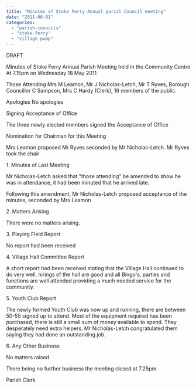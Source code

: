 ```yaml
---
title: "Minutes of Stoke Ferry Annual parish Council meeting"
date: "2011-06-01"
categories: 
  - "parish-councils"
  - "stoke-ferry"
  - "village-pump"
---
```


DRAFT

Minutes of Stoke Ferry Annual Parish Meeting held in the Community Centre At 7.15pm on Wednesday 18 May 2011

Those Attending Mrs M Leamon, Mr J Nicholas-Letch, Mr T Ryves, Borough Councillor C Sampson, Mrs C Hardy (Clerk), 16 members of the public.

Apologies No apologies

Signing Acceptance of Office

The three newly elected members signed the Acceptance of Office

Nomination for Chairman for this Meeting

Mrs Leamon proposed Mr Ryves seconded by Mr Nicholas-Letch. Mr Ryves took the chair

1\. Minutes of Last Meeting

Mr Nicholas-Letch asked that "those attending" be amended to show he was in attendance, it had been minuted that he arrived late.

Following this amendment, Mr Nicholas-Letch proposed acceptance of the minutes, seconded by Mrs Leamon

2\. Matters Arising

There were no matters arising.

3\. Playing Field Report

No report had been received

4\. Village Hall Committee Report

A short report had been received stating that the Village Hall continued to do very well, hirings of the hall are good and all Bingo's, parties and functions are well attended providing a much needed service for the community.

5\. Youth Club Report

The newly formed Youth Club was now up and running, there are between 50-55 signed up to attend. Most of the equipment required has been purchased, there is still a small sum of money available to spend. They desperately need extra helpers. Mr Nicholas-Letch congratulated them saying they had done an outstanding job.

6\. Any Other Business

No matters raised

There being no further business the meeting closed at 7.25pm.

Parish Clerk
